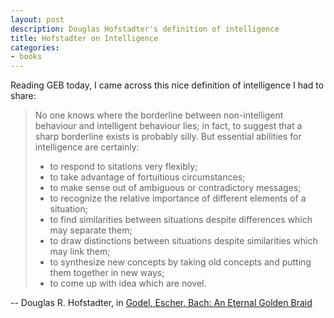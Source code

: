 ```yaml
---
layout: post
description: Douglas Hofstadter's definition of intelligence
title: Hofstadter on Intelligence
categories:
- books
---
```


Reading GEB today, I came across this nice definition of intelligence I had to
share:

>No one knows where the borderline between non-intelligent behaviour and
>intelligent behaviour lies; in fact, to suggest that a sharp borderline exists
>is probably silly. But essential abilities for intelligence are certainly:
> 
>- to respond to sitations very flexibly;
>- to take advantage of fortuitious circumstances;
>- to make sense out of ambiguous or contradictory messages;
>- to recognize the relative importance of different elements of a situation;
>- to find similarities between situations despite differences which may separate them;
>- to draw distinctions between situations despite similarities which may link them;
>- to synthesize new concepts by taking old concepts and putting them together in new ways;
>- to come up with idea which are novel.

-- Douglas R. Hofstadter, in [Godel, Escher, Bach: An Eternal Golden Braid](http://en.wikipedia.org/wiki/G%C3%B6del,_Escher,_Bach) 
